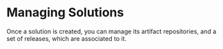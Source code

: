 # Managing Solutions
Once a solution is created, you can manage its artifact repositories, and a set of releases, which are associated to it.



